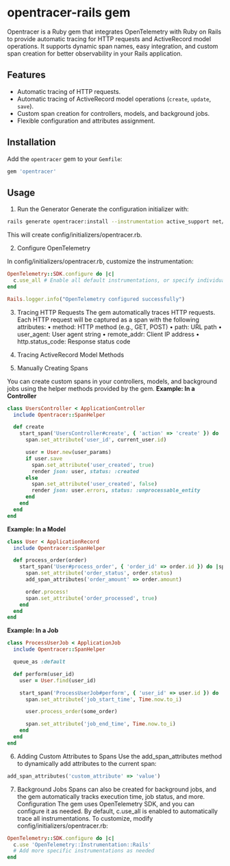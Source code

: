 # opentracer-rails gem

Opentracer is a Ruby gem that integrates OpenTelemetry with Ruby on Rails to provide automatic tracing for HTTP requests and ActiveRecord model operations. It supports dynamic span names, easy integration, and custom span creation for better observability in your Rails application.

## Features

- Automatic tracing of HTTP requests.
- Automatic tracing of ActiveRecord model operations (`create`, `update`, `save`).
- Custom span creation for controllers, models, and background jobs.
- Flexible configuration and attributes assignment.

## Installation

Add the `opentracer` gem to your `Gemfile`:

```ruby
gem 'opentracer'
```

## Usage

1. Run the Generator
Generate the configuration initializer with:

```bash
rails generate opentracer:install --instrumentation active_support net/http ...
```
This will create config/initializers/opentracer.rb.

2. Configure OpenTelemetry

In config/initializers/opentracer.rb, customize the instrumentation:

```ruby
OpenTelemetry::SDK.configure do |c|
  c.use_all # Enable all default instrumentations, or specify individual ones
end

Rails.logger.info("OpenTelemetry configured successfully")
```

3. Tracing HTTP Requests
The gem automatically traces HTTP requests. Each HTTP request will be captured as a span with the following attributes:
	•	method: HTTP method (e.g., GET, POST)
	•	path: URL path
	•	user_agent: User agent string
	•	remote_addr: Client IP address
	•	http.status_code: Response status code

4. Tracing ActiveRecord Model Methods
5. Manually Creating Spans

You can create custom spans in your controllers, models, and background jobs using the helper methods provided by the gem.
**Example: In a Controller**
```ruby
class UsersController < ApplicationController
  include Opentracer::SpanHelper

  def create
    start_span('UsersController#create', { 'action' => 'create' }) do |span|
      span.set_attribute('user_id', current_user.id)

      user = User.new(user_params)
      if user.save
        span.set_attribute('user_created', true)
        render json: user, status: :created
      else
        span.set_attribute('user_created', false)
        render json: user.errors, status: :unprocessable_entity
      end
    end
  end
end
```
**Example: In a Model**
```ruby
class User < ApplicationRecord
  include Opentracer::SpanHelper

  def process_order(order)
    start_span('User#process_order', { 'order_id' => order.id }) do |span|
      span.set_attribute('order_status', order.status)
      add_span_attributes('order_amount' => order.amount)

      order.process!
      span.set_attribute('order_processed', true)
    end
  end
end
```
**Example: In a Job**
```ruby
class ProcessUserJob < ApplicationJob
  include Opentracer::SpanHelper

  queue_as :default

  def perform(user_id)
    user = User.find(user_id)

    start_span('ProcessUserJob#perform', { 'user_id' => user.id }) do |span|
      span.set_attribute('job_start_time', Time.now.to_i)

      user.process_order(some_order)

      span.set_attribute('job_end_time', Time.now.to_i)
    end
  end
end
```
6. Adding Custom Attributes to Spans
Use the add_span_attributes method to dynamically add attributes to the current span:
```ruby
add_span_attributes('custom_attribute' => 'value')
```
7. Background Jobs
Spans can also be created for background jobs, and the gem automatically tracks execution time, job status, and more.
Configuration
The gem uses OpenTelemetry SDK, and you can configure it as needed. By default, c.use_all is enabled to automatically trace all instrumentations. To customize, modify config/initializers/opentracer.rb:
```ruby
OpenTelemetry::SDK.configure do |c|
  c.use 'OpenTelemetry::Instrumentation::Rails'
  # Add more specific instrumentations as needed
end
```